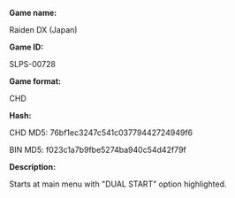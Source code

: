 **Game name:**

Raiden DX (Japan)

**Game ID:**

SLPS-00728

**Game format:**

CHD

**Hash:**

CHD MD5: 76bf1ec3247c541c03779442724949f6

BIN MD5: f023c1a7b9fbe5274ba940c54d42f79f

**Description:**

Starts at main menu with "DUAL START" option highlighted.